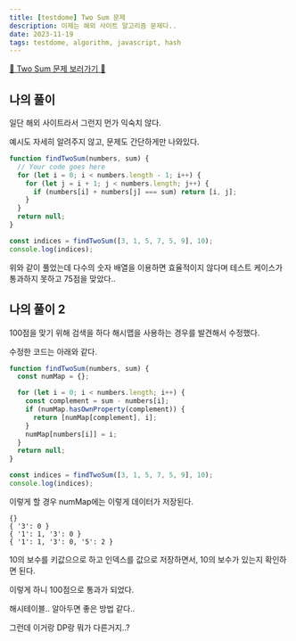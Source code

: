 ```yaml
---
title: [testdome] Two Sum 문제
description: 이제는 해외 사이트 알고리즘 문제다..
date: 2023-11-19
tags: testdome, algorithm, javascript, hash
---
```


[📌 Two Sum 문제 보러가기 📌](https://www.testdome.com/questions/javascript/two-sum/56606)

## 나의 풀이

일단 해외 사이트라서 그런지 먼가 익숙치 않다.

예시도 자세히 알려주지 않고, 문제도 간단하게만 나와있다.

```js
function findTwoSum(numbers, sum) {
  // Your code goes here
  for (let i = 0; i < numbers.length - 1; i++) {
    for (let j = i + 1; j < numbers.length; j++) {
      if (numbers[i] + numbers[j] === sum) return [i, j];
    }
  }
  return null;
}

const indices = findTwoSum([3, 1, 5, 7, 5, 9], 10);
console.log(indices);
```

위와 같이 풀었는데 다수의 숫자 배열을 이용하면 효율적이지 않다며 테스트 케이스가 통과하지 못하고
75점을 맞았다..

## 나의 풀이 2

100점을 맞기 위해 검색을 하다 해시맵을 사용하는 경우를 발견해서 수정했다.

수정한 코드는 아래와 같다.

```js
function findTwoSum(numbers, sum) {
  const numMap = {};

  for (let i = 0; i < numbers.length; i++) {
    const complement = sum - numbers[i];
    if (numMap.hasOwnProperty(complement)) {
      return [numMap[complement], i];
    }
    numMap[numbers[i]] = i;
  }
  return null;
}

const indices = findTwoSum([3, 1, 5, 7, 5, 9], 10);
console.log(indices);
```

이렇게 할 경우 numMap에는 이렇게 데이터가 저장된다.

```
{}
{ '3': 0 }
{ '1': 1, '3': 0 }
{ '1': 1, '3': 0, '5': 2 }
```

10의 보수를 키값으으로 하고 인덱스를 값으로 저장하면서, 10의 보수가 있는지 확인하면 된다.

이렇게 하니 100점으로 통과가 되었다.

해시테이블.. 알아두면 좋은 방법 같다..

그런데 이거랑 DP랑 뭐가 다른거지..?
